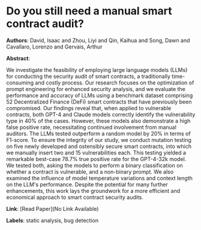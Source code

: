 # Do you still need a manual smart contract audit?

**Authors**: David, Isaac and Zhou, Liyi and Qin, Kaihua and Song, Dawn and Cavallaro, Lorenzo and Gervais, Arthur

**Abstract**:

We investigate the feasibility of employing large language models (LLMs) for conducting the security audit of smart contracts, a traditionally time-consuming and costly process. Our research focuses on the optimization of prompt engineering for enhanced security analysis, and we evaluate the performance and accuracy of LLMs using a benchmark dataset comprising 52 Decentralized Finance (DeFi) smart contracts that have previously been compromised.     Our findings reveal that, when applied to vulnerable contracts, both GPT-4 and Claude models correctly identify the vulnerability type in 40% of the cases. However, these models also demonstrate a high false positive rate, necessitating continued involvement from manual auditors. The LLMs tested outperform a random model by 20% in terms of F1-score. To ensure the integrity of our study, we conduct mutation testing on five newly developed and ostensibly secure smart contracts, into which we manually insert two and 15 vulnerabilities each. This testing yielded a remarkable best-case 78.7% true positive rate for the GPT-4-32k model. We tested both, asking the models to perform a binary classification on whether a contract is vulnerable, and a non-binary prompt. We also examined the influence of model temperature variations and context length on the LLM's performance. Despite the potential for many further enhancements, this work lays the groundwork for a more efficient and economical approach to smart contract security audits.

**Link**: [Read Paper](No Link Available)

**Labels**: static analysis, bug detection
